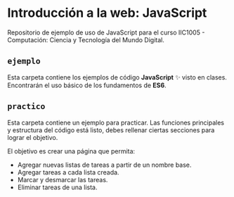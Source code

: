 # Introducción a la web: JavaScript
Repositorio de ejemplo de uso de JavaScript para el curso IIC1005 - Computación: Ciencia y Tecnología del Mundo Digital.

## `ejemplo`
Esta carpeta contiene los ejemplos de código **JavaScript** ✨ visto en clases. Encontrarán el uso básico de los fundamentos de **ES6**. 

## `practico`
Esta carpeta contiene un ejemplo para practicar. Las funciones principales y estructura del código está listo, debes rellenar ciertas secciones para lograr el objetivo.

El objetivo es crear una página que permita:

- Agregar nuevas listas de tareas a partir de un nombre base.
- Agregar tareas a cada lista creada.
- Marcar y desmarcar las tareas.
- Eliminar tareas de una lista.